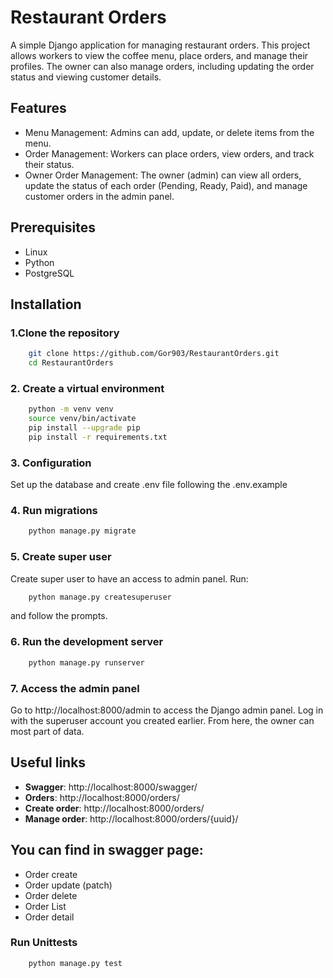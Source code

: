 # Restaurant Orders
A simple Django application for managing restaurant orders. This project allows workers to view the coffee menu, place orders, and manage their profiles. The owner can also manage orders, including updating the order status and viewing customer details.

## Features
 - Menu Management: Admins can add, update, or delete items from the menu.
 - Order Management: Workers can place orders, view orders, and track their status.
 - Owner Order Management: The owner (admin) can view all orders, update the status of each order (Pending, Ready, Paid), and manage customer orders in the admin panel.

## Prerequisites
 - Linux
 - Python
 - PostgreSQL

## Installation
### 1.Clone the repository
```bash
    git clone https://github.com/Gor903/RestaurantOrders.git
    cd RestaurantOrders
```

### 2. Create a virtual environment 
```bash
    python -m venv venv
    source venv/bin/activate
    pip install --upgrade pip
    pip install -r requirements.txt
```

### 3. Configuration
Set up the database and create .env file following the .env.example

### 4. Run migrations
```bash
    python manage.py migrate
```

### 5. Create super user
Create super user to have an access to admin panel.
Run:
```bash
    python manage.py createsuperuser
```
and follow the prompts.

### 6. Run the development server
```bash
    python manage.py runserver
```

### 7. Access the admin panel
Go to http://localhost:8000/admin to access the Django admin panel. Log in with the superuser account you created earlier. From here, the owner can most part of data.


## Useful links
 - **Swagger**: http://localhost:8000/swagger/
 - **Orders**: http://localhost:8000/orders/
 - **Create order**: http://localhost:8000/orders/
 - **Manage order**: http://localhost:8000/orders/{uuid}/

## You can find in swagger page:
 - Order create
 - Order update (patch)
 - Order delete
 - Order List
 - Order detail

### Run Unittests
```bash
    python manage.py test
```
